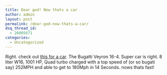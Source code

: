 ```yaml
---
title: Dear god! Now thats a car
author: admin
layout: post
permalink: /dear-god-now-thats-a-car/
dsq_thread_id:
  - 26005671
categories:
  - Uncategorized
---
```

Right. check out [this for a car][1]. The Bugatti Veyron 16-4. Super car is right. 8 liter W16, 1001 HP, Quad turbo charged with a top speed of (or so bugati say) 252MPH and able to get to 180Mph in 14 Seconds. nows thats fast!

 [1]: http://autos.msn.com/as/pebblebeach2003/article.aspx?xml=veyron